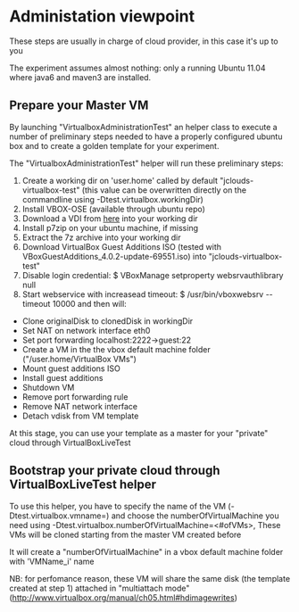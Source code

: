 # Administation viewpoint

These steps are usually in charge of cloud provider, in this case it's up to you

The experiment assumes almost nothing: only a running Ubuntu 11.04 where java6 and maven3 are installed.

## Prepare your Master VM
By launching "VirtualboxAdministrationTest" an helper class to execute a number of preliminary steps needed to have a properly configured ubuntu box
and to create a golden template for your experiment.

The "VirtualboxAdministrationTest" helper will run these preliminary steps:

1.  Create a working dir on 'user.home' called by default "jclouds-virtualbox-test" 
(this value can be overwritten directly on the commandline using -Dtest.virtualbox.workingDir)
2.  Install VBOX-OSE (available through ubuntu repo) 
3.  Download a VDI from [here](http://downloads.sourceforge.net/virtualboximage/centos-5.2-x86.7z) into your working dir
3.  Install p7zip on your ubuntu machine, if missing
3.  Extract the 7z archive into your working dir
4.  Download VirtualBox Guest Additions ISO (tested with VBoxGuestAdditions_4.0.2-update-69551.iso) into "jclouds-virtualbox-test"
5.  Disable login credential: $ VBoxManage setproperty websrvauthlibrary null
6.  Start webservice with increasead timeout: $ /usr/bin/vboxwebsrv --timeout 10000 and then will:
-   Clone originalDisk to clonedDisk in workingDir
-   Set NAT on network interface eth0 
-   Set port forwarding localhost:2222->guest:22 
-   Create a VM in the the vbox default machine folder ("/user.home/VirtualBox VMs")
-   Mount guest additions ISO 
-   Install guest additions 
-   Shutdown VM 
-   Remove port forwarding rule
-   Remove NAT network interface 
-   Detach vdisk from VM template
	
At this stage, you can use your template as a master for your "private" cloud through VirtualBoxLiveTest

## Bootstrap your private cloud through VirtualBoxLiveTest helper
To use this helper, you have to specify the name of the VM (-Dtest.virtualbox.vmname=<VM-NAME>)
and choose the numberOfVirtualMachine you need using -Dtest.virtualbox.numberOfVirtualMachine=<#ofVMs>,
These VMs will be cloned starting from the master VM created before

It will create a "numberOfVirtualMachine" in a vbox default machine folder with 'VMName_i' name

NB: for perfomance reason, these VM will share the same disk (the template created at step 1) attached in "multiattach mode" (http://www.virtualbox.org/manual/ch05.html#hdimagewrites) 